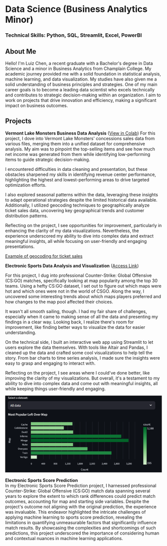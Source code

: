 # Data Science (Business Analytics Minor)

### Technical Skills: Python, SQL, Streamlit, Excel, PowerBI

## About Me
Hello! I'm Luiz Chen, a recent graduate with a Bachelor's degree in Data Science and a minor in Business Analytics from Champlain College. My academic journey provided me with a solid foundation in statistical analysis, machine learning, and data visualization. My studies have also given me a solid understanding of business principles and strategies. One of my main career goals is to become a leading data scientist who excels technically and contributes to strategic decision-making within an organization. I aim to work on projects that drive innovation and efficiency, making a significant impact on business outcomes.

## Projects
**Vermont Lake Monsters Business Data Analysis** ([View in Colab](https://colab.research.google.com/drive/1oq9r6YTVKxWudT-YAbd7TB-pR8CQk_tw?usp=sharing))
For this project, I dove into Vermont Lake Monsters' concessions sales data from various files, merging them into a unified dataset for comprehensive analysis. My aim was to pinpoint the top-selling items and see how much net income was generated from them while identifying low-performing items to guide strategic decision-making.

I encountered difficulties in data cleaning and presentation, but these obstacles sharpened my skills in identifying revenue center performance, highlighting the highest and lowest-performing areas to drive targeted optimization efforts.

I also explored seasonal patterns within the data, leveraging these insights to adapt operational strategies despite the limited historical data available. Additionally, I utilized geocoding techniques to geographically analyze ticket sales data, uncovering key geographical trends and customer distribution patterns.

Reflecting on the project, I see opportunities for improvement, particularly in enhancing the clarity of my data visualizations. Nevertheless, the experience underscored my ability to dive into complex data and extract meaningful insights, all while focusing on user-friendly and engaging presentations.


[Example of geocoding for ticket sales](https://vtlm.tiiny.site/)

**Electronic Sports Data Analysis and Visualization** ([Access Link](https://chenluiz-data-visualizations.streamlit.app/))

For this project, I dug into professional Counter-Strike: Global Offensive (CS:GO) matches, specifically looking at map popularity among the top 30 teams. Using a hefty CS:GO dataset, I set out to figure out which maps were hot and which ones were not in the world of CSGO. Along the way, I uncovered some interesting trends about which maps players preferred and how changes to the map pool affected their choices.

It wasn't all smooth sailing, though. I had my fair share of challenges, especially when it came to making sense of all the data and presenting my findings in a clear way. Looking back, I realize there's room for improvement, like finding better ways to visualize the data for easier understanding.

On the technical side, I built an interactive web app using Streamlit to let users explore the data themselves. With tools like Altair and Pandas, I cleaned up the data and crafted some cool visualizations to help tell the story. From bar charts to time series analysis, I made sure the insights were easy to grasp and engaging to interact with.

Reflecting on the project, I see areas where I could've done better, like improving the clarity of my visualizations. But overall, it's a testament to my ability to dive into complex data and come out with meaningful insights, all while keeping things user-friendly and engaging.
       
![Example of Data Visualization](/assets/canvas.png)

**Electronic Sports Score Prediction**     
In my Electronic Sports Score Prediction project, I harnessed professional Counter-Strike: Global Offensive (CS:GO) match data spanning several years to explore the extent to which rank differences could predict match outcomes, accounting for map and starting side variables. Despite the project's outcome not aligning with the original prediction, the experience was invaluable. This endeavor highlighted the intricate challenges of applying machine learning to sports score prediction, revealing the limitations in quantifying unmeasurable factors that significantly influence match results. By showcasing the complexities and shortcomings of such predictions, this project underscored the importance of considering human and contextual nuances in machine learning applications.
